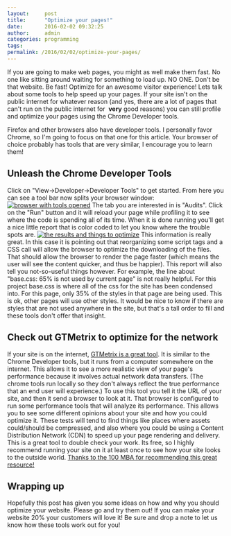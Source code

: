 ```yaml
---
layout:     post
title:      "Optimize your pages!"
date:       2016-02-02 09:32:25
author:     admin
categories: programming
tags:  
permalink: /2016/02/02/optimize-your-pages/
---
```

If you are going to make web pages, you might as well make them fast. No one like sitting around waiting for something to load up. NO ONE. Don't be that website. Be fast! Optimize for an awesome visitor experience! Lets talk about some tools to help speed up your pages. If your site isn't on the public internet for whatever reason (and yes, there are a lot of pages that can't run on the public internet for  **very** good reasons) you can still profile and optimize your pages using the Chrome Developer tools. 

Firefox and other browsers also have developer tools. I personally favor Chrome, so I'm going to focus on that one for this article. Your browser of choice probably has tools that are very similar, I encourage you to learn them!

## Unleash the Chrome Developer Tools

Click on "View->Developer->Developer Tools" to get started. From here you can see a tool bar now splits your browser window: [![browser with tools opened](/blog/wp-content/uploads/2016/01/Screen-Shot-2016-01-24-at-11.13.07-AM-1024x411.png)](/blog/wp-content/uploads/2016/01/Screen-Shot-2016-01-24-at-11.13.07-AM.png) The tab you are interested in is "Audits". Click on the "Run" button and it will reload your page while profiling it to see where the code is spending all of its time. When it is done running you'll get a nice little report that is color coded to let you know where the trouble spots are. [![the results and things to optimize](/blog/wp-content/uploads/2016/01/Screen-Shot-2016-01-24-at-11.15.28-AM.png)](/blog/wp-content/uploads/2016/01/Screen-Shot-2016-01-24-at-11.15.28-AM.png) This information is really great. In this case it is pointing out that reorganizing some script tags and a CSS call will allow the browser to optimize the downloading of the files. That should allow the browser to render the page faster (which means the user will see the content quicker, and thus be happier). This report will also tell you not-so-useful things however. For example, the line about "base.css: 65% is not used by current page" is not really helpful. For this project base.css is where all of the css for the site has been condensed into. For this page, only 35% of the styles in that page are being used. This is ok, other pages will use other styles. It would be nice to know if there are styles that are not used anywhere in the site, but that's a tall order to fill and these tools don't offer that insight. 

## Check out GTMetrix to optimize for the network

If your site is on the internet, [GTMetrix is a great tool](https://gtmetrix.com/). It is similar to the Chrome Developer tools, but it runs from a computer somewhere on the internet. This allows it to see a more realistic view of your page's performance because it involves actual network data transfers. (The chrome tools run locally so they don't always reflect the true performance that an end user will experience.) To use this tool you tell it the URL of your site, and then it send a browser to look at it. That browser is configured to run some performance tools that will analyze its performance. This allows you to see some different opinions about your site and how you could optimize it. These tests will tend to find things like places where assets could/should be compressed, and also where you could be using a Content Distribution Network (CDN) to speed up your page rendering and delivery. This is a great tool to double check your work. Its free, so I highly recommend running your site on it at least once to see how your site looks to the outside world. [Thanks to the 100 MBA for recommending this great resource!](http://100mba.net/mba508/)

## Wrapping up

Hopefully this post has given you some ideas on how and why you should optimize your website. Please go and try them out! If you can make your website 20% your customers will love it! Be sure and drop a note to let us know how these tools work out for you!
